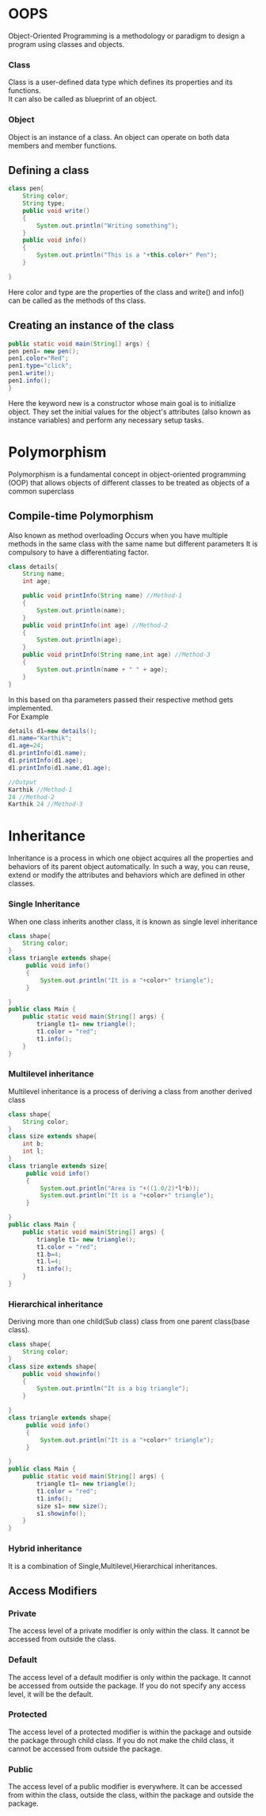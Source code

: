 # OOPS

Object-Oriented Programming is a methodology or paradigm to design a program using classes and objects.

### Class

Class is a user-defined data type which defines its properties and its functions.  
It can also be called as blueprint of an object.

### Object

Object is an instance of a class. An object can operate on both data members and member functions.

## Defining a class

```java
class pen{
    String color;
    String type;
    public void write()
    {
        System.out.println("Writing something");
    }
    public void info()
    {
        System.out.println("This is a "+this.color+" Pen");
    }

}
```

Here color and type are the properties of the class and write() and info() can be called as the methods of ths class.

## Creating an instance of the class

```java
public static void main(String[] args) {
pen pen1= new pen();
pen1.color="Red";
pen1.type="click";
pen1.write();
pen1.info();
}
```

Here the keyword new is a constructor whose main goal is to initialize object. They set the initial values for the object's attributes (also known as instance variables) and perform any necessary setup tasks.

# Polymorphism

Polymorphism is a fundamental concept in object-oriented programming (OOP) that allows objects of different classes to be treated as objects of a common superclass

## Compile-time Polymorphism

Also known as method overloading
Occurs when you have multiple methods in the same class with the same name but different parameters
It is compulsory to have a differentiating factor.

```java
class details{
    String name;
    int age;

    public void printInfo(String name) //Method-1
    {
        System.out.println(name);
    }
    public void printInfo(int age) //Method-2
    {
        System.out.println(age);
    }
    public void printInfo(String name,int age) //Method-3
    {
        System.out.println(name + " " + age);
    }
}
```

In this based on tha parameters passed their respective method gets implemented.  
For Example

```java
details d1=new details();
d1.name="Karthik";
d1.age=24;
d1.printInfo(d1.name);
d1.printInfo(d1.age);
d1.printInfo(d1.name,d1.age);

//Output
Karthik //Method-1
24 //Method-2
Karthik 24 //Method-3
```

# Inheritance

Inheritance is a process in which one object acquires all the properties and behaviors of its parent object automatically. In such a way, you can reuse, extend or modify the attributes and behaviors which are defined in other classes.

### Single Inheritance

When one class inherits another class, it is known as single level inheritance

```java
class shape{
    String color;
}
class triangle extends shape{
     public void info()
     {
         System.out.println("It is a "+color+" triangle");
     }

}
public class Main {
    public static void main(String[] args) {
        triangle t1= new triangle();
        t1.color = "red";
        t1.info();
    }
}
```

### Multilevel inheritance

Multilevel inheritance is a process of deriving a class from another derived class

```java
class shape{
    String color;
}
class size extends shape{
    int b;
    int l;
}
class triangle extends size{
     public void info()
     {
         System.out.println("Area is "+((1.0/2)*l*b));
         System.out.println("It is a "+color+" triangle");
     }

}
public class Main {
    public static void main(String[] args) {
        triangle t1= new triangle();
        t1.color = "red";
        t1.b=4;
        t1.l=4;
        t1.info();
    }
}
```

### Hierarchical inheritance

Deriving more than one child(Sub class) class from one parent class(base class).

```java
class shape{
    String color;
}
class size extends shape{
    public void showinfo()
    {
        System.out.println("It is a big triangle");
    }

}
class triangle extends shape{
     public void info()
     {
         System.out.println("It is a "+color+" triangle");
     }

}
public class Main {
    public static void main(String[] args) {
        triangle t1= new triangle();
        t1.color = "red";
        t1.info();
        size s1= new size();
        s1.showinfo();
    }
}
```

### Hybrid inheritance

It is a combination of Single,Multilevel,Hierarchical inheritances.

## Access Modifiers

### Private

The access level of a private modifier is only within the class. It cannot be accessed from outside the class.

### Default

The access level of a default modifier is only within the package. It cannot be accessed from outside the package. If you do not specify any access level, it will be the default.

### Protected

The access level of a protected modifier is within the package and outside the package through child class. If you do not make the child class, it cannot be accessed from outside the package.

### Public

The access level of a public modifier is everywhere. It can be accessed from within the class, outside the class, within the package and outside the package.
